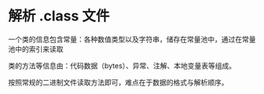 # 解析 .class 文件

一个类的信息包含常量：各种数值类型以及字符串，储存在常量池中，通过在常量池中的索引来读取

类的方法等信息由：代码数据（bytes）、异常、注解、本地变量表等组成。

按照常规的二进制文件读取方法即可，难点在于数据的格式与解析顺序。